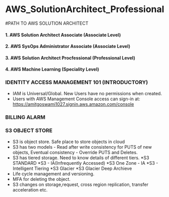 # AWS_SolutionArchitect_Professional
#PATH TO AWS SOLUTION ARCHITECT
#### 1. AWS Solution Architect Associate (Associate Level)
#### 2. AWS SysOps Administrator Associate (Associate Level)
#### 3. AWS Solution Architect Procfessional (Professional Level)
#### 4. AWS Machine Learning (Speciality Level) 

### IDENTITY ACCESS MANAGEMENT 101 (INTRODUCTORY)

* IAM is Universal/Global. New Users have no permissions when created. 
* Users with AWS Management Console access can sign-in at: https://amitgoswami1027.signin.aws.amazon.com/console

### BILLING ALARM

### S3 OBJECT STORE
* S3 is object store. Safe place to store objects in cloud
* S3 has two models - Read after write consistency for PUTS of new objects, Eventual consistency - Override PUTS and Deletes. 
* S3 has tiered storage. Need to know details of different tiers. 
  *S3 STANDARD 
  *S3 - IA(Infrequently Accessed)
  *S3 One Zone - IA
  *S3 - Intelligent Tiering
  *S3 Glacier
  *S3 Glacier Deep Archieve
* Life cycle management and versioning.
* MFA for deleting the object.
* S3 changes on storage,request, cross region replication, transfer acceleration etc.


